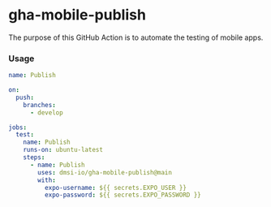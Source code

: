 # gha-mobile-publish

The purpose of this GitHub Action is to automate the testing of mobile apps.

### Usage

```yaml
name: Publish

on:
  push:
    branches:
      - develop

jobs:
  test:
    name: Publish
    runs-on: ubuntu-latest
    steps:
      - name: Publish
        uses: dmsi-io/gha-mobile-publish@main
        with:
          expo-username: ${{ secrets.EXPO_USER }}
          expo-password: ${{ secrets.EXPO_PASSWORD }}
```

